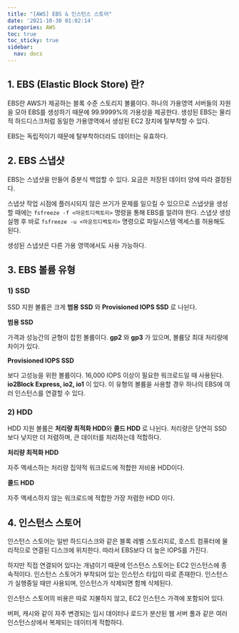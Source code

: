 ```yaml
---
title: "[AWS] EBS & 인스턴스 스토어"
date: '2021-10-30 01:02:14'
categories: AWS
toc: true
toc_sticky: true
sidebar:
  nav: docs
---
```

## 1. EBS (Elastic Block Store) 란?

EBS란 AWS가 제공하는 블록 수준 스토리지 볼륨이다. 하나의 가용영역 서버들의 자원을 모아 EBS를 생성하기 때문에 99.9999%의 가용성을 제공한다. 생성된 EBS는 물리적 하드디스크처럼 동일한 가용영역에서 생성된 EC2 장치에 탈부착할 수 있다.

EBS는 독립적이기 때문에 탈부착하더라도 데이터는 유효하다.



## 2. EBS 스냅샷

EBS는 스냅샷을 만들어 증분식 백업할 수 있다. 요금은 저장된 데이터 양에 따라 결정된다.

스냅샷 작업 시점에 플러시되지 않은 쓰기가 문제를 일으킬 수 있으므로 스냅샷을 생성할 때에는 ```fsfreeze -f <마운트디렉토리>``` 명령을 통해 EBS를 얼려야 한다. 스냅샷 생성 실행 후 바로 ```fsfreeze -u <마운트디렉토리>``` 명령으로 파일시스템 엑세스를 허용해도 된다.

생성된 스냅샷은 다른 가용 영역에서도 사용 가능하다.



## 3. EBS 볼륨 유형

### 1) SSD

SSD 지원 볼륨은 크게 **범용 SSD** 와 **Provisioned IOPS SSD** 로 나뉜다. 

**범용 SSD**

가격과 성능간의 균형이 잡힌 볼륨이다. **gp2** 와 **gp3** 가 있으며, 볼륨당 최대 처리량에 차이가 있다.



**Provisioned IOPS SSD**

보다 고성능을 위한 볼륨이다. 16,000 IOPS 이상이 필요한 워크로드일 때 사용된다. **io2Block Express, io2, io1** 이 있다. 이 유형의 볼륨을 사용할 경우 하나의 EBS에 여러 인스턴스를 연결할 수 있다.



### 2) HDD

HDD 지원 볼륨은 **처리량 최적화 HDD**와 **콜드 HDD** 로 나뉜다. 처리량은 당연히 SSD보다 낮지만 더 저렴하며, 큰 데이터를 처리하는데 적합하다.

**처리량 최적화 HDD**

자주 액세스하는 처리량 집약적 워크로드에 적합한 저비용 HDD이다.



**콜드 HDD**

자주 액세스하지 않는 워크로드에 적합한 가장 저렴한 HDD 이다.





## 4. 인스턴스 스토어

인스턴스 스토어는 일반 하드디스크와 같은 블록 레벨 스토리지로, 호스트 컴퓨터에 물리적으로 연결된 디스크에 위치한다. 따라서 EBS보다 더 높은 IOPS를 가진다. 

하지만 직접 연결되어 있다는 개념이기 때문에 인스턴스 스토어는 EC2 인스턴스에 종속적이다. 인스턴스 스토어가 부착되어 있는 인스턴스 타입이 따로 존재한다. 인스턴스가 실행중일 때만 사용되며, 인스턴스가 삭제되면 함께 삭제된다. 

인스턴스 스토어의 비용은 따로 지불하지 않고, EC2 인스턴스 가격에 포함되어 있다.

버퍼, 캐시와 같이 자주 변경되는 임시 데이터나 로드가 분산된 웹 서버 풀과 같은 여러 인스턴스상에서 복제되는 데이터게 적합하다.